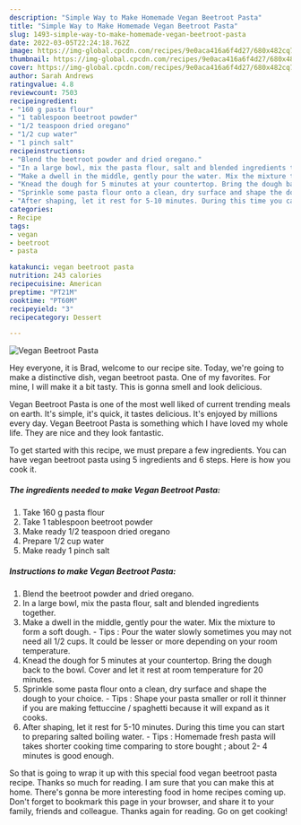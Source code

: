 ```yaml
---
description: "Simple Way to Make Homemade Vegan Beetroot Pasta"
title: "Simple Way to Make Homemade Vegan Beetroot Pasta"
slug: 1493-simple-way-to-make-homemade-vegan-beetroot-pasta
date: 2022-03-05T22:24:18.762Z
image: https://img-global.cpcdn.com/recipes/9e0aca416a6f4d27/680x482cq70/vegan-beetroot-pasta-recipe-main-photo.jpg
thumbnail: https://img-global.cpcdn.com/recipes/9e0aca416a6f4d27/680x482cq70/vegan-beetroot-pasta-recipe-main-photo.jpg
cover: https://img-global.cpcdn.com/recipes/9e0aca416a6f4d27/680x482cq70/vegan-beetroot-pasta-recipe-main-photo.jpg
author: Sarah Andrews
ratingvalue: 4.8
reviewcount: 7503
recipeingredient:
- "160 g pasta flour"
- "1 tablespoon beetroot powder"
- "1/2 teaspoon dried oregano"
- "1/2 cup water"
- "1 pinch salt"
recipeinstructions:
- "Blend the beetroot powder and dried oregano."
- "In a large bowl, mix the pasta flour, salt and blended ingredients together."
- "Make a dwell in the middle, gently pour the water. Mix the mixture to form a soft dough. Tips : Pour the water slowly sometimes you may not need all 1/2 cups. It could be lesser or more depending on your room temperature."
- "Knead the dough for 5 minutes at your countertop. Bring the dough back to the bowl. Cover and let it rest at room temperature for 20 minutes."
- "Sprinkle some pasta flour onto a clean, dry surface and shape the dough to your choice.  Tips : Shape your pasta smaller or roll it thinner if you are making fettuccine / spaghetti because it will expand as it cooks."
- "After shaping, let it rest for 5-10 minutes. During this time you can start to preparing salted boiling water.  Tips : Homemade fresh pasta will takes shorter cooking time comparing to store bought ; about 2- 4 minutes is good enough."
categories:
- Recipe
tags:
- vegan
- beetroot
- pasta

katakunci: vegan beetroot pasta 
nutrition: 243 calories
recipecuisine: American
preptime: "PT21M"
cooktime: "PT60M"
recipeyield: "3"
recipecategory: Dessert

---
```



![Vegan Beetroot Pasta](https://img-global.cpcdn.com/recipes/9e0aca416a6f4d27/680x482cq70/vegan-beetroot-pasta-recipe-main-photo.jpg)

Hey everyone, it is Brad, welcome to our recipe site. Today, we're going to make a distinctive dish, vegan beetroot pasta. One of my favorites. For mine, I will make it a bit tasty. This is gonna smell and look delicious.

Vegan Beetroot Pasta is one of the most well liked of current trending meals on earth. It's simple, it's quick, it tastes delicious. It's enjoyed by millions every day. Vegan Beetroot Pasta is something which I have loved my whole life. They are nice and they look fantastic.




To get started with this recipe, we must prepare a few ingredients. You can have vegan beetroot pasta using 5 ingredients and 6 steps. Here is how you cook it.

<!--inarticleads1-->

##### The ingredients needed to make Vegan Beetroot Pasta:

1. Take 160 g pasta flour
1. Take 1 tablespoon beetroot powder
1. Make ready 1/2 teaspoon dried oregano
1. Prepare 1/2 cup water
1. Make ready 1 pinch salt




<!--inarticleads2-->

##### Instructions to make Vegan Beetroot Pasta:

1. Blend the beetroot powder and dried oregano.
1. In a large bowl, mix the pasta flour, salt and blended ingredients together.
1. Make a dwell in the middle, gently pour the water. Mix the mixture to form a soft dough. - Tips : Pour the water slowly sometimes you may not need all 1/2 cups. It could be lesser or more depending on your room temperature.
1. Knead the dough for 5 minutes at your countertop. Bring the dough back to the bowl. Cover and let it rest at room temperature for 20 minutes.
1. Sprinkle some pasta flour onto a clean, dry surface and shape the dough to your choice.  - Tips : Shape your pasta smaller or roll it thinner if you are making fettuccine / spaghetti because it will expand as it cooks.
1. After shaping, let it rest for 5-10 minutes. During this time you can start to preparing salted boiling water.  - Tips : Homemade fresh pasta will takes shorter cooking time comparing to store bought ; about 2- 4 minutes is good enough.




So that is going to wrap it up with this special food vegan beetroot pasta recipe. Thanks so much for reading. I am sure that you can make this at home. There's gonna be more interesting food in home recipes coming up. Don't forget to bookmark this page in your browser, and share it to your family, friends and colleague. Thanks again for reading. Go on get cooking!
